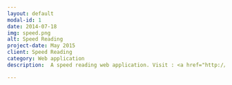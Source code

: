 ```yaml
---
layout: default
modal-id: 1
date: 2014-07-18
img: speed.png
alt: Speed Reading
project-date: May 2015
client: Speed Reading
category: Web application
description:  A speed reading web application. Visit : <a href="http://cevherkarakoc.me/Speed-Reading/">APP</a>

---
```

